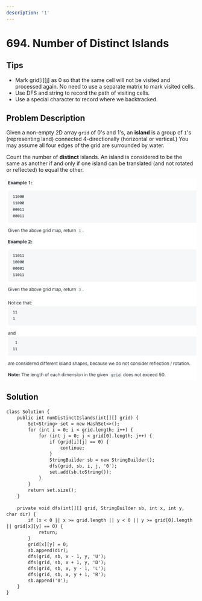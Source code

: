 ```yaml
---
description: '1'
---
```


# 694. Number of Distinct Islands

## Tips

* Mark grid\[i\]\[j\] as 0 so that the same cell will not be visited and processed again. No need to use a separate matrix to mark visited cells.
* Use DFS and string to record the path of visiting cells.
* Use a special character to record where we backtracked.

## Problem Description

Given a non-empty 2D array `grid` of 0's and 1's, an **island** is a group of `1`'s \(representing land\) connected 4-directionally \(horizontal or vertical.\) You may assume all four edges of the grid are surrounded by water.

Count the number of **distinct** islands. An island is considered to be the same as another if and only if one island can be translated \(and not rotated or reflected\) to equal the other.

![](../.gitbook/assets/image%20%2829%29.png)

## Solution

```text
class Solution {
    public int numDistinctIslands(int[][] grid) {
        Set<String> set = new HashSet<>();
        for (int i = 0; i < grid.length; i++) {
            for (int j = 0; j < grid[0].length; j++) {
                if (grid[i][j] == 0) {
                    continue;
                }
                StringBuilder sb = new StringBuilder();
                dfs(grid, sb, i, j, '0');
                set.add(sb.toString());
            }
        }
        return set.size();
    }
    
    private void dfs(int[][] grid, StringBuilder sb, int x, int y, char dir) {
        if (x < 0 || x >= grid.length || y < 0 || y >= grid[0].length || grid[x][y] == 0) {
            return;
        }
        grid[x][y] = 0;
        sb.append(dir);
        dfs(grid, sb, x - 1, y, 'U');
        dfs(grid, sb, x + 1, y, 'D');
        dfs(grid, sb, x, y - 1, 'L');
        dfs(grid, sb, x, y + 1, 'R');
        sb.append('0');
    }
}
```

